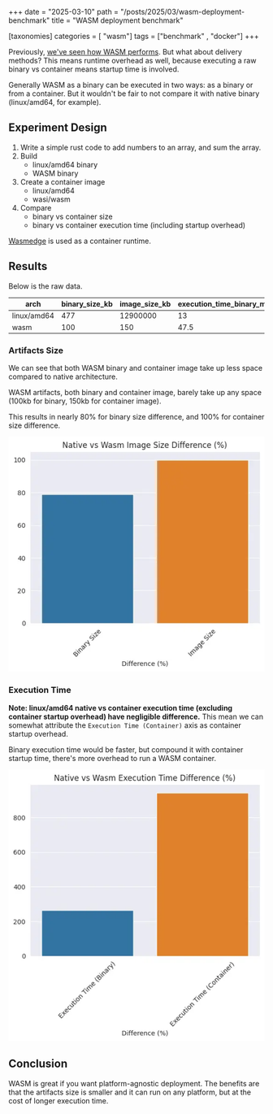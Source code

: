 +++
date = "2025-03-10"
path = "/posts/2025/03/wasm-deployment-benchmark"
title = "WASM deployment benchmark"

[taxonomies]
categories = [ "wasm"]
tags = ["benchmark" , "docker"]
+++

Previously, [we've seen how WASM performs](https://karnwong.me/posts/2024/12/native-implementation-vs-wasm-for-go-python-and-rust-benchmark/). But what about delivery methods? This means runtime overhead as well, because executing a raw binary vs container means startup time is involved.

Generally WASM as a binary can be executed in two ways: as a binary or from a container. But it wouldn't be fair to not compare it with native binary (linux/amd64, for example).

## Experiment Design

1. Write a simple rust code to add numbers to an array, and sum the array.
2. Build
   - linux/amd64 binary
   - WASM binary
3. Create a container image
   - linux/amd64
   - wasi/wasm
4. Compare
   - binary vs container size
   - binary vs container execution time (including startup overhead)

[Wasmedge](https://wasmedge.org/docs/develop/deploy/cri-runtime/containerd) is used as a container runtime.

## Results

Below is the raw data.

|arch|binary_size_kb|image_size_kb|execution_time_binary_ms|execution_time_container_ms|
|-|-|-|-|-|
|linux/amd64|477|12900000|13|338.5|
|wasm|100|150|47.5|3531|

### Artifacts Size

We can see that both WASM binary and container image take up less space compared to native architecture.

WASM artifacts, both binary and container image, barely take up any space (100kb for binary, 150kb for container image).

This results in nearly 80% for binary size difference, and 100% for container size difference.

![artifacts-size](images/artifacts-size.webp)

### Execution Time

**Note: linux/amd64 native vs container execution time (excluding container startup overhead) have negligible difference.** This mean we can somewhat attribute the `Execution Time (Container)` axis as container startup overhead.

Binary execution time would be faster, but compound it with container startup time, there's more overhead to run a WASM container.

![execution time](images/execution-time.webp)

## Conclusion

WASM is great if you want platform-agnostic deployment. The benefits are that the artifacts size is smaller and it can run on any platform, but at the cost of longer execution time.
